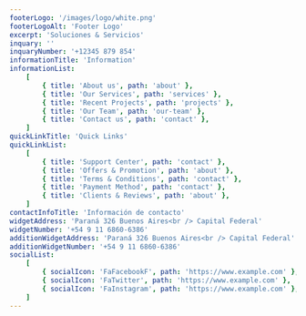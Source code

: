 ```yaml
---
footerLogo: '/images/logo/white.png'
footerLogoAlt: 'Footer Logo'
excerpt: 'Soluciones & Servicios'
inquary: ''
inquaryNumber: '+12345 879 854'
informationTitle: 'Information'
informationList:
    [
        { title: 'About us', path: 'about' },
        { title: 'Our Services', path: 'services' },
        { title: 'Recent Projects', path: 'projects' },
        { title: 'Our Team', path: 'our-team' },
        { title: 'Contact us', path: 'contact' },
    ]
quickLinkTitle: 'Quick Links'
quickLinkList:
    [
        { title: 'Support Center', path: 'contact' },
        { title: 'Offers & Promotion', path: 'about' },
        { title: 'Terms & Conditions', path: 'contact' },
        { title: 'Payment Method', path: 'contact' },
        { title: 'Clients & Reviews', path: 'about' },
    ]
contactInfoTitle: 'Información de contacto'
widgetAddress: 'Paraná 326 Buenos Aires<br /> Capital Federal'
widgetNumber: '+54 9 11 6860-6386'
additionWidgetAddress: 'Paraná 326 Buenos Aires<br /> Capital Federal'
additionWidgetNumber: '+54 9 11 6860-6386'
socialList:
    [
        { socialIcon: 'FaFacebookF', path: 'https://www.example.com' },
        { socialIcon: 'FaTwitter', path: 'https://www.example.com' },
        { socialIcon: 'FaInstagram', path: 'https://www.example.com' },
    ]
---
```

